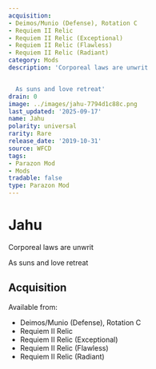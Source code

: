 ```yaml
---
acquisition:
- Deimos/Munio (Defense), Rotation C
- Requiem II Relic
- Requiem II Relic (Exceptional)
- Requiem II Relic (Flawless)
- Requiem II Relic (Radiant)
category: Mods
description: 'Corporeal laws are unwrit


  As suns and love retreat'
drain: 0
image: ../images/jahu-7794d1c88c.png
last_updated: '2025-09-17'
name: Jahu
polarity: universal
rarity: Rare
release_date: '2019-10-31'
source: WFCD
tags:
- Parazon Mod
- Mods
tradable: false
type: Parazon Mod
---
```


# Jahu

Corporeal laws are unwrit

As suns and love retreat

## Acquisition

Available from:
- Deimos/Munio (Defense), Rotation C
- Requiem II Relic
- Requiem II Relic (Exceptional)
- Requiem II Relic (Flawless)
- Requiem II Relic (Radiant)

